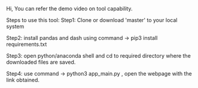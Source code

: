Hi, You can refer the demo video on tool capability.

Steps to use this tool:
Step1: Clone or download 'master' to your local system

Step2: install pandas and dash using command -> pip3 install requirements.txt

Step3: open python/anaconda shell and cd to required directory where the downloaded files are saved.

Step4: use command -> python3 app_main.py , open the webpage with the link obtained.
